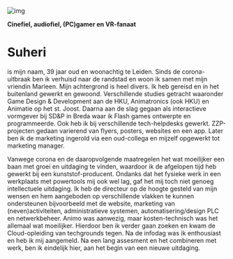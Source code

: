 


![img](../00_includes/etc/vr_gif.gif)

**Cinefiel, audiofiel, (PC)gamer en VR-fanaat**

# Suheri

is mijn naam, 39 jaar oud en woonachtig te Leiden.
Sinds de corona-uitbraak ben ik verhuisd naar de randstad en woon ik samen met mijn vriendin Marleen. Mijn achtergrond is heel divers. Ik heb gereisd en in het buitenland gewerkt en gewoond. Verschillende studies getracht waaronder Game Design & Development aan de HKU, Animatronics (ook HKU) en Animatie op het st. Joost. Daarna aan de slag gegaan als interactieve vormgever bij SD&P in Breda waar ik Flash games ontwerpte en programmeerde. Ook heb ik bij verschillende tech-helpdesks gewerkt. ZZP-projecten gedaan varierend van flyers, posters, websites en een app. Later ben ik de marketing ingerold via een oud-collega en mijzelf opgewerkt tot marketing manager.

Vanwege corona en de daaropvolgende maatregelen het wat moeilijker een baan met groei en uitdaging te vinden, waardoor ik de afgelopen tijd heb gewerkt bij een kunststof-producent. Ondanks dat het fysieke werk in een werkplaats met powertools mij ook wel lag, gaf het mij toch niet genoeg intellectuele uitdaging. Ik heb de directeur op de hoogte gesteld van mijn wensen en hem aangeboden op verschillende vlakken te kunnen ondersteunen bijvoorbeeld met de website, marketing van (neven)activiteiten, administratieve systemen, automatisering/design PLC en netwerkbeheer. Animo was aanwezig, maar kosten-technisch was het allemaal wat moeilijker. Hierdoor ben ik verder gaan zoeken en kwam de Cloud-opleiding van techgrounds tegen. Na de infodag was ik enthousiast en heb ik mij aangemeld. Na een lang assesment en het combineren met werk, ben ik eindelijk hier, aan het begin van een nieuwe uitdaging.
